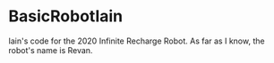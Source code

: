 # BasicRobotIain
Iain's code for the 2020 Infinite Recharge Robot. As far as I know, the robot's name is Revan.
